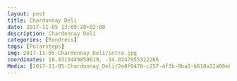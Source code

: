 ```yaml
---
layout: post
title: Chardonnay Deli
date: 2017-11-05 13:09:20+02:00
description: Chardonnay Deli
categories: [Rondreis]
tags: [Polarsteps]
img: 2017-11-05-Chardonnay_Deli/intro.jpg
coordinates: 18.4313449859619, -34.0247955322266
Media: [2017-11-05-Chardonnay_Deli/2e8f0478-c257-4f3b-9ba5-b618a12a08eb_large_image.jpg, 2017-11-05-Chardonnay_Deli/9ee7bb74-e95d-4f12-aafb-43e20ea24396_large_image.jpg, 2017-11-05-Chardonnay_Deli/b3862706-1ab3-4004-9dfd-1cfe5113f498_large_image.jpg, 2017-11-05-Chardonnay_Deli/3da371c8-50f5-4238-b146-8aa50eaf759d_large_image.jpg]
---
```


